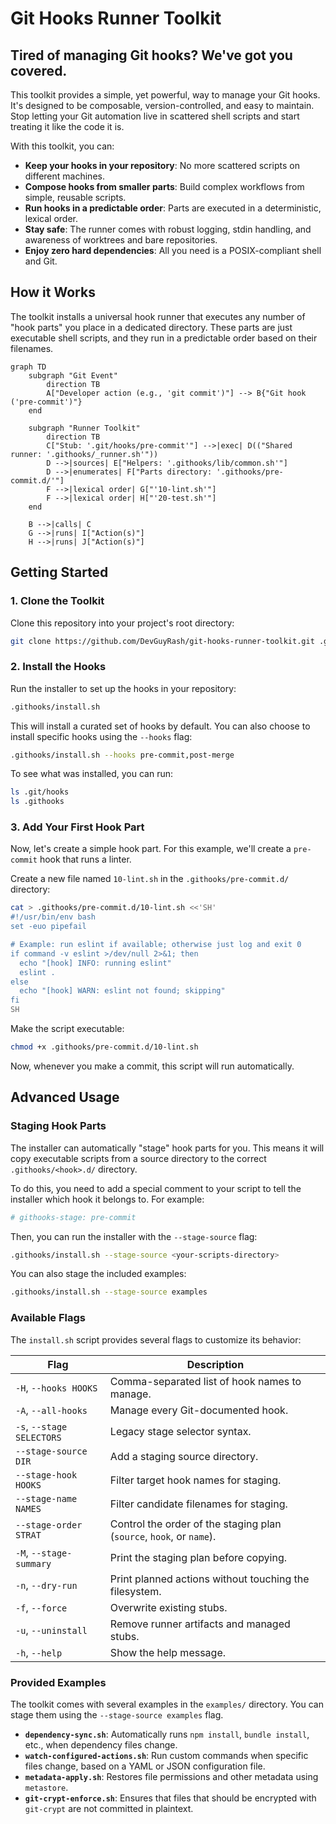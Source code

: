 # Git Hooks Runner Toolkit

## Tired of managing Git hooks? We've got you covered.

This toolkit provides a simple, yet powerful, way to manage your Git hooks. It's designed to be composable, version-controlled, and easy to maintain. Stop letting your Git automation live in scattered shell scripts and start treating it like the code it is.

With this toolkit, you can:

- **Keep your hooks in your repository**: No more scattered scripts on different machines.
- **Compose hooks from smaller parts**: Build complex workflows from simple, reusable scripts.
- **Run hooks in a predictable order**: Parts are executed in a deterministic, lexical order.
- **Stay safe**: The runner comes with robust logging, stdin handling, and awareness of worktrees and bare repositories.
- **Enjoy zero hard dependencies**: All you need is a POSIX-compliant shell and Git.

## How it Works

The toolkit installs a universal hook runner that executes any number of "hook parts" you place in a dedicated directory. These parts are just executable shell scripts, and they run in a predictable order based on their filenames.

```mermaid
graph TD
    subgraph "Git Event"
        direction TB
        A["Developer action (e.g., 'git commit')"] --> B{"Git hook ('pre-commit')"}
    end

    subgraph "Runner Toolkit"
        direction TB
        C["Stub: '.git/hooks/pre-commit'"] -->|exec| D(("Shared runner: '.githooks/_runner.sh'"))
        D -->|sources| E["Helpers: '.githooks/lib/common.sh'"]
        D -->|enumerates| F["Parts directory: '.githooks/pre-commit.d/'"]
        F -->|lexical order| G["'10-lint.sh'"]
        F -->|lexical order| H["'20-test.sh'"]
    end

    B -->|calls| C
    G -->|runs| I["Action(s)"]
    H -->|runs| J["Action(s)"]
```

## Getting Started

### 1. Clone the Toolkit

Clone this repository into your project's root directory:

```bash
git clone https://github.com/DevGuyRash/git-hooks-runner-toolkit.git .githooks
```

### 2. Install the Hooks

Run the installer to set up the hooks in your repository:

```bash
.githooks/install.sh
```

This will install a curated set of hooks by default. You can also choose to install specific hooks using the `--hooks` flag:

```bash
.githooks/install.sh --hooks pre-commit,post-merge
```

To see what was installed, you can run:

```bash
ls .git/hooks
ls .githooks
```

### 3. Add Your First Hook Part

Now, let's create a simple hook part. For this example, we'll create a `pre-commit` hook that runs a linter.

Create a new file named `10-lint.sh` in the `.githooks/pre-commit.d/` directory:

```bash
cat > .githooks/pre-commit.d/10-lint.sh <<'SH'
#!/usr/bin/env bash
set -euo pipefail

# Example: run eslint if available; otherwise just log and exit 0
if command -v eslint >/dev/null 2>&1; then
  echo "[hook] INFO: running eslint"
  eslint .
else
  echo "[hook] WARN: eslint not found; skipping"
fi
SH
```

Make the script executable:

```bash
chmod +x .githooks/pre-commit.d/10-lint.sh
```

Now, whenever you make a commit, this script will run automatically.

## Advanced Usage

### Staging Hook Parts

The installer can automatically "stage" hook parts for you. This means it will copy executable scripts from a source directory to the correct `.githooks/<hook>.d/` directory.

To do this, you need to add a special comment to your script to tell the installer which hook it belongs to. For example:

```bash
# githooks-stage: pre-commit
```

Then, you can run the installer with the `--stage-source` flag:

```bash
.githooks/install.sh --stage-source <your-scripts-directory>
```

You can also stage the included examples:

```bash
.githooks/install.sh --stage-source examples
```

### Available Flags

The `install.sh` script provides several flags to customize its behavior:

| Flag | Description |
|---|---|
| `-H`, `--hooks HOOKS` | Comma-separated list of hook names to manage. |
| `-A`, `--all-hooks` | Manage every Git-documented hook. |
| `-s`, `--stage SELECTORS` | Legacy stage selector syntax. |
| `--stage-source DIR` | Add a staging source directory. |
| `--stage-hook HOOKS` | Filter target hook names for staging. |
| `--stage-name NAMES` | Filter candidate filenames for staging. |
| `--stage-order STRAT` | Control the order of the staging plan (`source`, `hook`, or `name`). |
| `-M`, `--stage-summary` | Print the staging plan before copying. |
| `-n`, `--dry-run` | Print planned actions without touching the filesystem. |
| `-f`, `--force` | Overwrite existing stubs. |
| `-u`, `--uninstall` | Remove runner artifacts and managed stubs. |
| `-h`, `--help` | Show the help message. |

### Provided Examples

The toolkit comes with several examples in the `examples/` directory. You can stage them using the `--stage-source examples` flag.

- **`dependency-sync.sh`**: Automatically runs `npm install`, `bundle install`, etc., when dependency files change.
- **`watch-configured-actions.sh`**: Run custom commands when specific files change, based on a YAML or JSON configuration file.
- **`metadata-apply.sh`**: Restores file permissions and other metadata using `metastore`.
- **`git-crypt-enforce.sh`**: Ensures that files that should be encrypted with `git-crypt` are not committed in plaintext.
